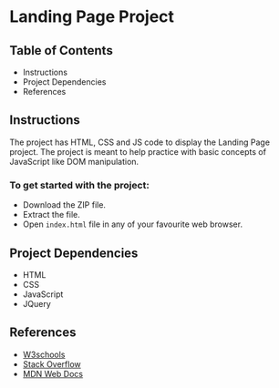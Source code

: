 # Landing Page Project

## Table of Contents

* Instructions
* Project Dependencies
* References

## Instructions

The project has HTML, CSS and JS code to display the Landing Page project. 
The project is meant to help practice with basic concepts of JavaScript like DOM manipulation.

### To get started with the project:
* Download the ZIP file.
* Extract the file.
* Open `index.html` file in any of your favourite web browser.

## Project Dependencies

* HTML
* CSS
* JavaScript
* JQuery

## References
* [W3schools](https://www.w3schools.com/)
* [Stack Overflow](https://stackoverflow.com/)
* [MDN Web Docs](https://developer.mozilla.org/en-US/)